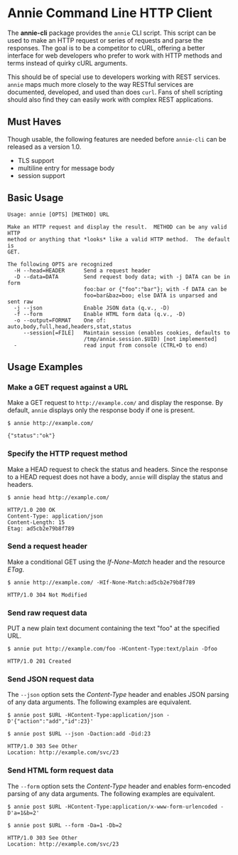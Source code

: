 Annie Command Line HTTP Client
==============================
The **annie-cli** package provides the `annie` CLI script.  This script can be
used to make an HTTP request or series of requests and parse the responses.  The
goal is to be a competitor to cURL, offering a better interface for web
developers who prefer to work with HTTP methods and terms instead of quirky cURL
arguments.

This should be of special use to developers working with REST services.  `annie`
maps much more closely to the way RESTful services are documented, developed,
and used than does `curl`.  Fans of shell scripting should also find they can
easily work with complex REST applications.

Must Haves
----------
Though usable, the following features are needed before `annie-cli` can be
released as a version 1.0.

 * TLS support
 * multiline entry for message body
 * session support

Basic Usage
-----------

    Usage: annie [OPTS] [METHOD] URL
    
    Make an HTTP request and display the result.  METHOD can be any valid HTTP
    method or anything that *looks* like a valid HTTP method.  The default is
    GET.
    
    The following OPTS are recognized
      -H --head=HEADER      Send a request header
      -D --data=DATA        Send request body data; with -j DATA can be in form
                            foo:bar or {"foo":"bar"}; with -f DATA can be
                            foo=bar&baz=boo; else DATA is unparsed and sent raw
      -j --json             Enable JSON data (q.v., -D)
      -f --form             Enable HTML form data (q.v., -D)
      -o --output=FORMAT    One of: auto,body,full,head,headers,stat,status
         --session[=FILE]   Maintain session (enables cookies, defaults to
                            /tmp/annie.session.$UID) [not implemented]
      -                     read input from console (CTRL+D to end)

Usage Examples
--------------

### Make a GET request against a URL

Make a GET request to `http://example.com/` and display the response.  By
default, `annie` displays only the response body if one is present.

`$ annie http://example.com/`

```
{"status":"ok"}
```

### Specify the HTTP request method

Make a HEAD request to check the status and headers.  Since the response to a
HEAD request does not have a body, `annie` will display the status and headers.

`$ annie head http://example.com/`

```
HTTP/1.0 200 OK
Content-Type: application/json
Content-Length: 15
Etag: ad5cb2e79b8f789
```

### Send a request header

Make a conditional GET using the *If-None-Match* header and the resource *ETag*.

`$ annie http://example.com/ -HIf-None-Match:ad5cb2e79b8f789`

```
HTTP/1.0 304 Not Modified
```

### Send raw request data

PUT a new plain text document containing the text "foo" at the specified URL.

`$ annie put http://example.com/foo -HContent-Type:text/plain -Dfoo`

```
HTTP/1.0 201 Created
```

### Send JSON request data

The `--json` option sets the *Content-Type* header and enables JSON parsing of
any data arguments.  The following examples are equivalent.

`$ annie post $URL -HContent-Type:application/json -D'{"action":"add","id":23}'`

`$ annie post $URL --json -Daction:add -Did:23`

```
HTTP/1.0 303 See Other
Location: http://example.com/svc/23
```

### Send HTML form request data
The `--form` option sets the *Content-Type* header and enables form-encoded
parsing of any data arguments.  The following examples are equivalent.

`$ annie post $URL -HContent-Type:application/x-www-form-urlencoded -D'a=1&b=2'`

`$ annie post $URL --form -Da=1 -Db=2`

```
HTTP/1.0 303 See Other
Location: http://example.com/svc/23
```
